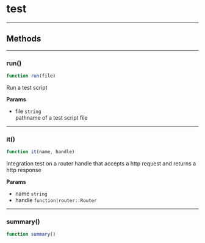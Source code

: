 <!-- @rev 7073e66b253cd5a7f5b883df1eb9ebf3 215fda -->
# test

----




## Methods

------------------------------------------------------------------------
### run()

```js
function run(file) 
```


 Run a test script

**Params**

  - file `string`
    <br>pathname of a test script file
 


------------------------------------------------------------------------
### it()

```js
function it(name, handle) 
```


 Integration test on a router handle that accepts a http request and returns a http response


**Params**

  - name `string`
  - handle `function|router::Router`


------------------------------------------------------------------------
### summary()

```js
function summary() 
```



